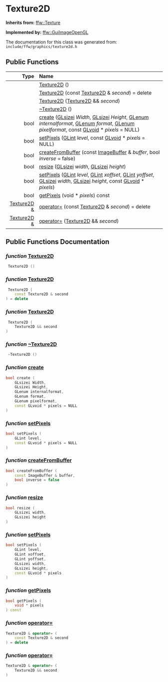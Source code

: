 Texture2D
===================================


**Inherits from:** [ffw::Texture](ffw_Texture.html)

**Implemented by:** [ffw::GuiImageOpenGL](ffw_GuiImageOpenGL.html)

The documentation for this class was generated from: `include/ffw/graphics/texture2d.h`



## Public Functions

| Type | Name |
| -------: | :------- |
|   | [Texture2D](#ee0911a8) ()  |
|   | [Texture2D](#036b8e3f) (const [Texture2D](ffw_Texture2D.html) & _second_) = delete  |
|   | [Texture2D](#75e56eea) ([Texture2D](ffw_Texture2D.html) && _second_)  |
|   | [~Texture2D](#3aeb91cf) ()  |
|  bool | [create](#6ef0def4) ([GLsizei]() _Width_, [GLsizei]() _Height_, [GLenum]() _internalformat_, [GLenum]() _format_, [GLenum]() _pixelformat_, const [GLvoid]() * _pixels_ = NULL)  |
|  bool | [setPixels](#c5b92473) ([GLint]() _level_, const [GLvoid]() * _pixels_ = NULL)  |
|  bool | [createFromBuffer](#5e878997) (const [ImageBuffer](ffw_ImageBuffer.html) & _buffer_, bool _inverse_ = false)  |
|  bool | [resize](#d5d7f904) ([GLsizei]() _width_, [GLsizei]() _height_)  |
|  bool | [setPixels](#32eb4d97) ([GLint]() _level_, [GLint]() _xoffset_, [GLint]() _yoffset_, [GLsizei]() _width_, [GLsizei]() _height_, const [GLvoid]() * _pixels_)  |
|  bool | [getPixels](#2a22fac1) (void * _pixels_) const  |
|  [Texture2D](ffw_Texture2D.html) & | [operator=](#176b4505) (const [Texture2D](ffw_Texture2D.html) & _second_) = delete  |
|  [Texture2D](ffw_Texture2D.html) & | [operator=](#0d0ce047) ([Texture2D](ffw_Texture2D.html) && _second_)  |


## Public Functions Documentation

### _function_ <a id="ee0911a8" href="#ee0911a8">Texture2D</a>

```cpp
 Texture2D () 
```



### _function_ <a id="036b8e3f" href="#036b8e3f">Texture2D</a>

```cpp
 Texture2D (
    const Texture2D & second
) = delete 
```



### _function_ <a id="75e56eea" href="#75e56eea">Texture2D</a>

```cpp
 Texture2D (
    Texture2D && second
) 
```



### _function_ <a id="3aeb91cf" href="#3aeb91cf">~Texture2D</a>

```cpp
 ~Texture2D () 
```



### _function_ <a id="6ef0def4" href="#6ef0def4">create</a>

```cpp
bool create (
    GLsizei Width,
    GLsizei Height,
    GLenum internalformat,
    GLenum format,
    GLenum pixelformat,
    const GLvoid * pixels = NULL
) 
```



### _function_ <a id="c5b92473" href="#c5b92473">setPixels</a>

```cpp
bool setPixels (
    GLint level,
    const GLvoid * pixels = NULL
) 
```



### _function_ <a id="5e878997" href="#5e878997">createFromBuffer</a>

```cpp
bool createFromBuffer (
    const ImageBuffer & buffer,
    bool inverse = false
) 
```



### _function_ <a id="d5d7f904" href="#d5d7f904">resize</a>

```cpp
bool resize (
    GLsizei width,
    GLsizei height
) 
```



### _function_ <a id="32eb4d97" href="#32eb4d97">setPixels</a>

```cpp
bool setPixels (
    GLint level,
    GLint xoffset,
    GLint yoffset,
    GLsizei width,
    GLsizei height,
    const GLvoid * pixels
) 
```



### _function_ <a id="2a22fac1" href="#2a22fac1">getPixels</a>

```cpp
bool getPixels (
    void * pixels
) const 
```



### _function_ <a id="176b4505" href="#176b4505">operator=</a>

```cpp
Texture2D & operator= (
    const Texture2D & second
) = delete 
```



### _function_ <a id="0d0ce047" href="#0d0ce047">operator=</a>

```cpp
Texture2D & operator= (
    Texture2D && second
) 
```





